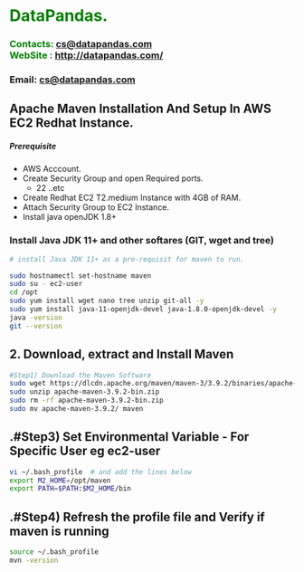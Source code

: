#  **<span style="color:green">DataPandas.</span>**
### **<span style="color:green">Contacts: cs@datapandas.com<br> WebSite : <http://datapandas.com/></span>**
### **Email: cs@datapandas.com**



## Apache Maven Installation And Setup In AWS EC2 Redhat Instance.
##### Prerequisite
+ AWS Acccount.
+ Create Security Group and open Required ports.
   + 22 ..etc
+ Create Redhat EC2 T2.medium Instance with 4GB of RAM.
+ Attach Security Group to EC2 Instance.
+ Install java openJDK 1.8+

### Install Java JDK 11+  and other softares (GIT, wget and tree)

``` sh
# install Java JDK 11+ as a pre-requisit for maven to run.

sudo hostnamectl set-hostname maven
sudo su - ec2-user
cd /opt
sudo yum install wget nano tree unzip git-all -y
sudo yum install java-11-openjdk-devel java-1.8.0-openjdk-devel -y
java -version
git --version
```

## 2. Download, extract and Install Maven
``` sh
#Step1) Download the Maven Software
sudo wget https://dlcdn.apache.org/maven/maven-3/3.9.2/binaries/apache-maven-3.9.2-bin.zip
sudo unzip apache-maven-3.9.2-bin.zip
sudo rm -rf apache-maven-3.9.2-bin.zip
sudo mv apache-maven-3.9.2/ maven
```
## .#Step3) Set Environmental Variable  - For Specific User eg ec2-user
``` sh
vi ~/.bash_profile  # and add the lines below
export M2_HOME=/opt/maven
export PATH=$PATH:$M2_HOME/bin
```
## .#Step4) Refresh the profile file and Verify if maven is running
```sh
source ~/.bash_profile
mvn -version
```

